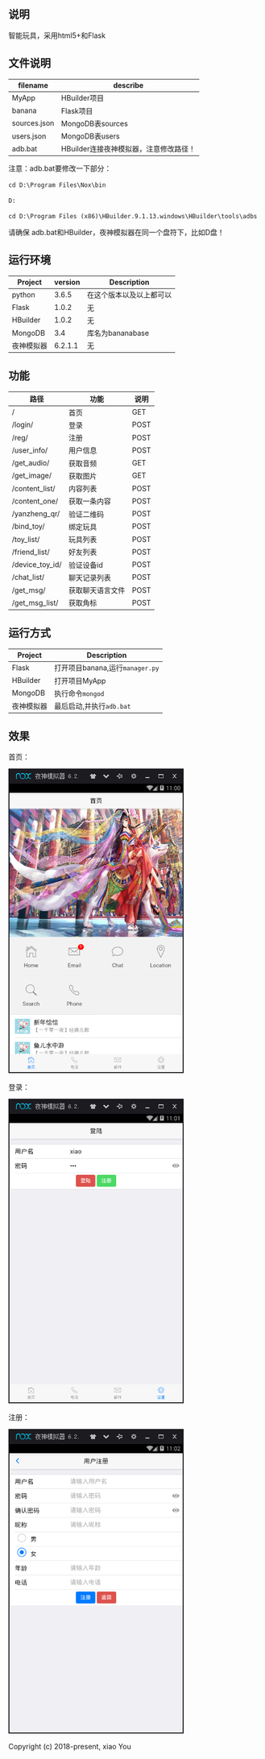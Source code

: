 ## 说明
智能玩具，采用html5+和Flask

## 文件说明

| filename | describe |
|---------|--------|
| MyApp          | HBuilder项目 |
| banana          | Flask项目 |
| sources.json          | MongoDB表sources |
| users.json          | MongoDB表users |
| adb.bat          | HBuilder连接夜神模拟器，注意修改路径！ |

注意：adb.bat要修改一下部分：

`cd D:\Program Files\Nox\bin`

`D:`

`cd D:\Program Files (x86)\HBuilder.9.1.13.windows\HBuilder\tools\adbs`

请确保 adb.bat和HBuilder，夜神模拟器在同一个盘符下，比如D盘！

## 运行环境

| Project | version | Description |
|---------|--------|-------------|
| python          | 3.6.5 | 在这个版本以及以上都可以 |
| Flask                | 1.0.2 | 无 |
| HBuilder                | 1.0.2 | 无 |
| MongoDB                | 3.4 | 库名为bananabase |
| 夜神模拟器                | 6.2.1.1 | 无 |

## 功能

| 路径 | 功能 | 说明 |
|---------|--------|-------------|
| /       | 首页 | GET |
| /login/ | 登录 | POST |
| /reg/   | 注册 | POST |
| /user_info/ | 用户信息 | POST |
| /get_audio/ | 获取音频 | GET |
| /get_image/ | 获取图片 | GET |
| /content_list/ | 内容列表 | POST |
| /content_one/ | 获取一条内容 | POST |
| /yanzheng_qr/ | 验证二维码 | POST |
| /bind_toy/ | 绑定玩具 | POST |
| /toy_list/ | 玩具列表 | POST |
| /friend_list/ |  好友列表 | POST |
| /device_toy_id/ | 验证设备id | POST |
| /chat_list/ | 聊天记录列表 | POST |
| /get_msg/ | 获取聊天语言文件 | POST |
| /get_msg_list/ | 获取角标 | POST |


## 运行方式

| Project | Description |
|---------|--------|
| Flask | 打开项目banana,运行`manager.py` |
| HBuilder | 打开项目MyApp |
| MongoDB | 执行命令`mongod` |
| 夜神模拟器 | 最后启动,并执行`adb.bat` |


## 效果
首页：

![Image text](https://github.com/987334176/Intelligent_toy/blob/master/%E6%95%88%E6%9E%9C%E5%9B%BE/%E9%A6%96%E9%A1%B5.png)

登录：

![Image text](https://github.com/987334176/Intelligent_toy/blob/master/%E6%95%88%E6%9E%9C%E5%9B%BE/%E7%99%BB%E5%BD%95.png)

注册：

![Image text](https://github.com/987334176/Intelligent_toy/blob/master/%E6%95%88%E6%9E%9C%E5%9B%BE/%E7%94%A8%E6%88%B7%E6%B3%A8%E5%86%8C.png)

Copyright (c) 2018-present, xiao You